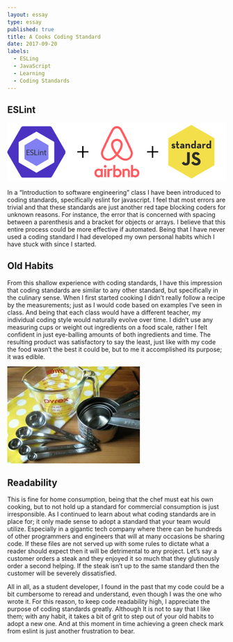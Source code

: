 ```yaml
---
layout: essay
type: essay
published: true
title: A Cooks Coding Standard
date: 2017-09-20
labels:
  - ESLing
  - JavaScript
  - Learning
  - Coding Standards
---
```



## ESLint

<img class="ui medium left floated image" src="../images/codeStandard.png">

 
In a “Introduction to software engineering” class I have been introduced to coding standards, specifically eslint for javascript. 
I feel that most errors are trivial and that these standards are just another red tape blocking coders for unknown reasons. For instance, 
the error that is concerned with spacing between a parenthesis and a bracket for objects or arrays. I believe 
that this entire process could be more effective if automated. Being that I have never used a coding standard I had developed my
own personal habits which I have stuck with since I started. 

## Old Habits

From this shallow experience with coding standards, I have this impression that coding standards are similar to any other standard, but 
specifically in the culinary sense. When I first started cooking I didn’t really follow a recipe by the measurements; just as I would code
based on examples I’ve seen in class. And being that each class would have a different teacher, my individual coding style would naturally
evolve over time. I didn’t use any measuring cups or weight out ingredients on a food scale, rather I felt confident in just eye-balling 
amounts of both ingredients and time. The resulting product was satisfactory to say the least, just like with my code the food wasn’t the
best it could be, but to me it accomplished its purpose; it was edible. 

<img class="ui small left circular image" src="../images/cooking.png">

## Readability

This is fine for home consumption, being that the chef must eat his own cooking, but to not hold up a standard for commercial consumption is
just irresponsible. As I continued to learn about what coding standards are in place for; it only made sense to adopt a standard that your
team would utilize. Especially in a gigantic tech company where there can be hundreds of other programmers and engineers that will at many 
occasions be sharing code. If these files are not served up with some rules to dictate what a reader should expect then it will be detrimental 
to any project. Let’s say a customer orders a steak and they enjoyed it so much that they glutinously order a second helping. If the steak 
isn’t up to the same standard then the customer will be severely dissatisfied. 

All in all, as a student developer, I found in the past that my code could be a bit cumbersome to reread and understand, even though I was 
the one who wrote it. For this reason, to keep code readability high, I appreciate the purpose of coding standards greatly. Although It is not 
to say that I like them; with any habit, it takes a bit of grit to step out of your old habits to adopt a new one. And at this moment in time 
achieving a green check mark from eslint is just another frustration to bear.
